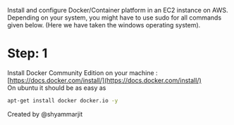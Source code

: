 Install and configure Docker/Container platform in an EC2 instance on AWS. Depending on your system, you might have to use sudo for all commands given below. (Here we have taken the windows operating system).<br/>
# Step: 1
Install Docker Community Edition on your machine : [https://docs.docker.com/install/](https://docs.docker.com/install/)<br/>
On ubuntu it should be as easy as
```sh
apt-get install docker docker.io -y 
```
Created by @shyammarjit
